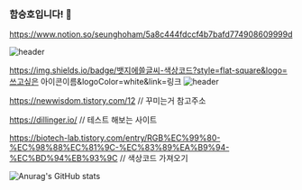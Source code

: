 ### 함승호입니다! 👋

https://www.notion.so/seunghoham/5a8c444fdccf4b7bafd774908609999d

![header](https://capsule-render.vercel.app/api?type=waving&color=6a5acd&height=300&section=header&text=Seungho%20Ham&fontSize=90&fontColor=fffafa&animation=fadeIn&fontAlign=60)

https://img.shields.io/badge/뱃지에쓸글씨-색상코드?style=flat-square&logo=쓰고싶은 아이콘이름&logoColor=white&link=링크
![header](https://img.shields.io/badge/Unity%20Engine-a9a9a9?style=flat-square&logo=Vimeo&logoColor=white&link=https://velog.io/@new_wisdom)

https://newwisdom.tistory.com/12 // 꾸미는거 참고주소



https://dillinger.io/ // 테스트 해보는 사이트

https://biotech-lab.tistory.com/entry/RGB%EC%99%80-%EC%98%88%EC%81%9C-%EC%83%89%EA%B9%94-%EC%BD%94%EB%93%9C // 색상코드 가져오기 



![Anurag's GitHub stats](https://github-readme-stats.vercel.app/api?username=SeunghoHam&show_icons=true&theme=radical)
